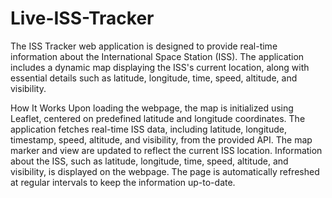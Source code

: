 # Live-ISS-Tracker
The ISS Tracker web application is designed to provide real-time information about the International Space Station (ISS). The application includes a dynamic map displaying the ISS's current location, along with essential details such as latitude, longitude, time, speed, altitude, and visibility.

How It Works
 Upon loading the webpage, the map is initialized using Leaflet, centered on predefined latitude and longitude coordinates.
 The application fetches real-time ISS data, including latitude, longitude, timestamp, speed, altitude, and visibility, from the provided API.
 The map marker and view are updated to reflect the current ISS location.
 Information about the ISS, such as latitude, longitude, time, speed, altitude, and visibility, is displayed on the webpage.
 The page is automatically refreshed at regular intervals to keep the information up-to-date.
